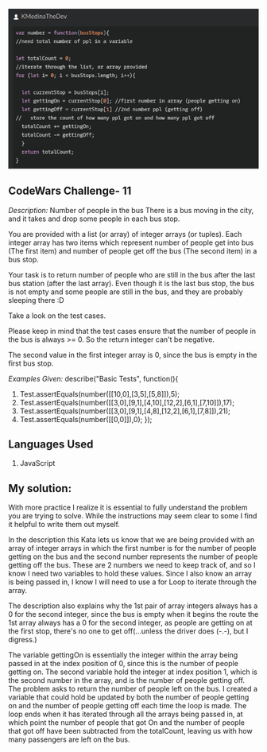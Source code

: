 ![.:. Number Of People In The Bus .:.](busCount.png)

## CodeWars Challenge- 11

*Description:*
Number of people in the bus
There is a bus moving in the city, and it takes and drop some people in each bus stop.

You are provided with a list (or array) of integer arrays (or tuples). Each integer array has two items which represent number of people get into bus (The first item) and number of people get off the bus (The second item) in a bus stop.

Your task is to return number of people who are still in the bus after the last bus station (after the last array). Even though it is the last bus stop, the bus is not empty and some people are still in the bus, and they are probably sleeping there :D

Take a look on the test cases.

Please keep in mind that the test cases ensure that the number of people in the bus is always >= 0. So the return integer can't be negative.

The second value in the first integer array is 0, since the bus is empty in the first bus stop.


*Examples Given:*
 describe("Basic Tests", function(){
1. Test.assertEquals(number([[10,0],[3,5],[5,8]]),5);
2. Test.assertEquals(number([[3,0],[9,1],[4,10],[12,2],[6,1],[7,10]]),17);
3. Test.assertEquals(number([[3,0],[9,1],[4,8],[12,2],[6,1],[7,8]]),21);
4. Test.assertEquals(number([[0,0]]),0);
});

## Languages Used

1. JavaScript

## My solution:

With more practice I realize it is essential to fully understand the problem you are trying to solve. While the instructions may seem clear to some I find it helpful to write them out myself.

In the description this Kata lets us know that we are being provided with an array of integer arrays in which the first number is for the number of people getting on the bus and the second number represents the number of people getting off the bus. These are 2 numbers we need to keep track of, and so I know I need two variables to hold these values. Since I also know an array is being passed in, I know I will need to use a for Loop to iterate through the array.

 The description also explains why the 1st pair of array integers always has a 0 for the second integer, since the bus is empty when it begins the route the 1st array always has a 0 for the second integer, as people are getting on at the first stop, there's no one to get off(...unless the driver does (-.-), but I digress.)

 The variable gettingOn is essentially the integer within the array being passed in at the index position of 0, since this is the number of people getting on. The second variable hold the integer at index position 1, which is the second number in the array, and is the number of people getting off. The problem asks to return the number of people left on the bus. I created a variable that could hold be updated by both the number of people getting on and the number of people getting off each time the loop is made. The loop ends when it has iterated through all the arrays being passed in, at which point the number of people that got On and the number of people that got off have been subtracted from the totalCount, leaving us with how many passengers are left on the bus.

